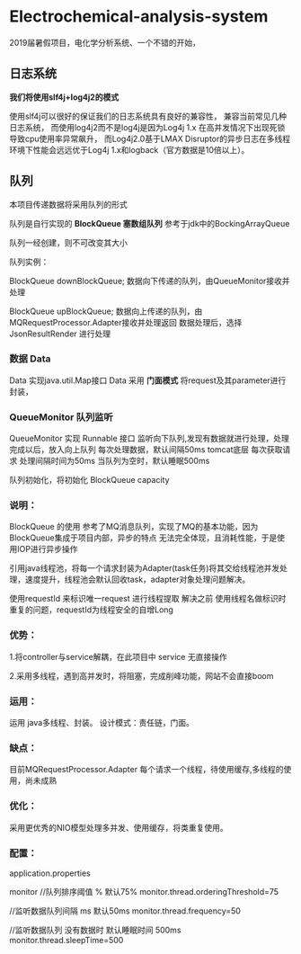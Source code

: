 # Electrochemical-analysis-system
2019届暑假项目，电化学分析系统、一个不错的开始，


## 日志系统
**我们将使用slf4j+log4j2的模式**

使用slf4j可以很好的保证我们的日志系统具有良好的兼容性，
兼容当前常见几种日志系统，
而使用log4j2而不是log4j是因为Log4j 1.x 在高并发情况下出现死锁导致cpu使用率异常飙升，
而Log4j2.0基于LMAX Disruptor的异步日志在多线程环境下性能会远远优于Log4j 1.x和logback（官方数据是10倍以上）。

## 队列
本项目传递数据将采用队列的形式

队列是自行实现的  **BlockQueue 塞数组队列** 参考于jdk中的BockingArrayQueue

队列一经创建，则不可改变其大小

队列实例：

BlockQueue<Data> downBlockQueue;
数据向下传递的队列，由QueueMonitor接收并处理

BlockQueue<Data> upBlockQueue;
数据向上传递的队列，由MQRequestProcessor.Adapter接收并处理返回
数据处理后，选择JsonResultRender 进行处理

### 数据 Data
Data 实现java.util.Map接口
Data 采用 **门面模式** 将request及其parameter进行封装，


### QueueMonitor 队列监听
QueueMonitor 实现 Runnable 接口
监听向下队列,发现有数据就进行处理，处理完成以后，放入向上队列
每次处理数据，默认间隔50ms tomcat底层 每次获取请求 处理间隔时间为50ms 当队列为空时，默认睡眠500ms



队列初始化，将初始化 BlockQueue capacity



### 说明：
BlockQueue 的使用 参考了MQ消息队列，实现了MQ的基本功能，因为BlockQueue集成于项目内部，异步的特点 无法完全体现，且消耗性能，于是使用IOP进行异步操作

引用java线程池，将每一个请求封装为Adapter(task任务)将其交给线程池并发处理，速度提升，线程池会默认回收task，adapter对象处理问题解决。


使用requestId 来标识唯一request 进行线程提取 解决之前 使用线程名做标识时重复的问题，requestId为线程安全的自增Long

### 优势：
1.将controller与service解耦，在此项目中 service 无直接操作

2.采用多线程，遇到高并发时，将阻塞，完成削峰功能，网站不会直接boom


### 运用：
运用 java多线程、封装。 设计模式：责任链，门面。

### 缺点：
目前MQRequestProcessor.Adapter 每个请求一个线程，待使用缓存,多线程的使用，尚未成熟

### 优化：
采用更优秀的NIO模型处理多并发、使用缓存，将类重复使用。

### 配置：
application.properties

monitor
//队列排序阈值 % 默认75%
monitor.thread.orderingThreshold=75

//监听数据队列间隔 ms 默认50ms
monitor.thread.frequency=50

//监听数据队列 没有数据时 默认睡眠时间 500ms
monitor.thread.sleepTime=500